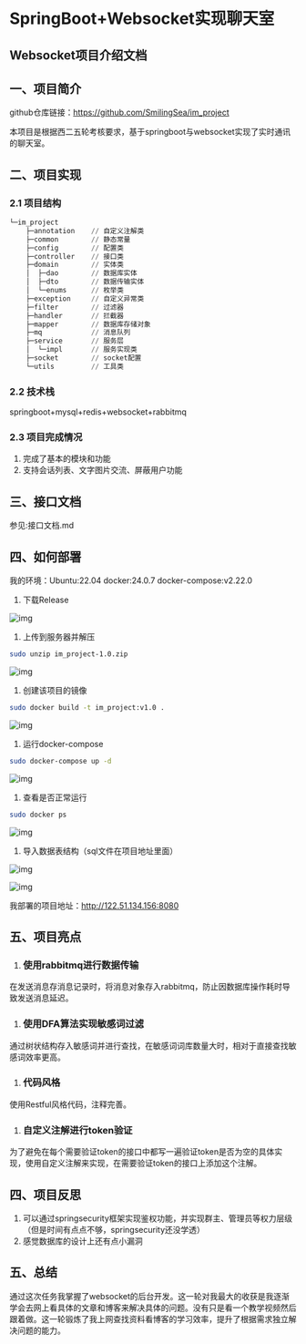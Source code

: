 # SpringBoot+Websocket实现聊天室

## Websocket项目介绍文档

## 一、项目简介

github仓库链接：https://github.com/SmilingSea/im_project

本项目是根据西二五轮考核要求，基于springboot与websocket实现了实时通讯的聊天室。

## 二、项目实现

### 2.1 项目结构

```SQL
└─im_project
    ├─annotation    // 自定义注解类
    ├─common        // 静态常量
    ├─config        // 配置类
    ├─controller    // 接口类
    ├─domain        // 实体类
    │  ├─dao        // 数据库实体
    │  ├─dto        // 数据传输实体
    │  └─enums      // 枚举类
    ├─exception     // 自定义异常类
    ├─filter        // 过滤器
    ├─handler       // 拦截器
    ├─mapper        // 数据库存储对象
    ├─mq            // 消息队列
    ├─service       // 服务层
    │  └─impl       // 服务实现类
    ├─socket        // socket配置
    └─utils         // 工具类
```

### 2.2 技术栈

springboot+mysql+redis+websocket+rabbitmq

### 2.3 项目完成情况

1. 完成了基本的模块和功能
2. 支持会话列表、文字图片交流、屏蔽用户功能

## 三、接口文档

参见:接口文档.md

## 四、如何部署

我的环境：Ubuntu:22.04 docker:24.0.7 docker-compose:v2.22.0

1. 下载Release

![img](https://ya9ypg54pf.feishu.cn/space/api/box/stream/download/asynccode/?code=MGUyZGMzYWE0MGE4YjcxYTdjYmZiYzIzZDg2MDI3NDhfUVlkZE5raVdlYXJhclRPdnJtQmpmclJadTAwZWVWTXFfVG9rZW46WEJ5a2I5dWJyb25hQzh4VDhsY2M3RW1ObmRnXzE3MTMzNjUzODY6MTcxMzM2ODk4Nl9WNA)

1. 上传到服务器并解压

```Bash
sudo unzip im_project-1.0.zip
```

![img](https://ya9ypg54pf.feishu.cn/space/api/box/stream/download/asynccode/?code=YzE4NDIxMGNjOWI3OGNjZTY5MjQ3MTZmNTJmM2MzNTJfRkZqaGhJbWozY1IzVlRhNUNaZzl1VmVKNzFaWTA1UTZfVG9rZW46SXhobWJJQjh5b051Nm14T0szSmNYNndablRnXzE3MTMzNjUzODY6MTcxMzM2ODk4Nl9WNA)

1. 创建该项目的镜像

```Bash
sudo docker build -t im_project:v1.0 .
```

![img](https://ya9ypg54pf.feishu.cn/space/api/box/stream/download/asynccode/?code=NWIyZGRkNjg4MGNhZGVjOTBjYTM3YzlhMTRmZWM0YWZfb3A3M0JEbEkwcG8xdGN3aW9QbXVaenk0TXBIUDdsSUhfVG9rZW46STFaMmJPUzU4b21LRlZ4TUhCRmNKQ2IzbkhnXzE3MTMzNjUzODY6MTcxMzM2ODk4Nl9WNA)

1. 运行docker-compose

```Bash
sudo docker-compose up -d
```

![img](https://ya9ypg54pf.feishu.cn/space/api/box/stream/download/asynccode/?code=ZjA5MTQxMGYyMzRjNjIyNTIyYmE4OTczN2Y2MmNlNzBfR3Y5SWhXSTdoRGYyS2x1TVpRVTBLcWtkVk5Oa2JjQ1pfVG9rZW46RnBpMWJHckljb2NlaW14cnFXdmNwdVBGbnJjXzE3MTMzNjUzODY6MTcxMzM2ODk4Nl9WNA)

1. 查看是否正常运行

```Bash
sudo docker ps
```

![img](https://ya9ypg54pf.feishu.cn/space/api/box/stream/download/asynccode/?code=ZmFiNzIwMWI4NzUzMWE5ZWQ3OWUwYTI1MzU0Yzk2MDJfS1hhYktNanJEVjNaRWl3bXFSMTZLaXprVXJSRHI2SWFfVG9rZW46UU5wT2JIWlQ2b2I3QmN4R3F1dGNRellVbmhlXzE3MTMzNjUzODY6MTcxMzM2ODk4Nl9WNA)

1. 导入数据表结构（sql文件在项目地址里面）

![img](https://ya9ypg54pf.feishu.cn/space/api/box/stream/download/asynccode/?code=YjI5YzU3ODhiMDY1N2RmYjE0N2ExNmNhOWI2N2ViNjNfZXBoY3laTVNlMmhwdzBvd2dNSVN4RktJaXh6MUZodXNfVG9rZW46UmZuM2JZRlBnb2pwVGJ4ZG14VWNURW9EbkZmXzE3MTMzNjUzODY6MTcxMzM2ODk4Nl9WNA)

![img](https://ya9ypg54pf.feishu.cn/space/api/box/stream/download/asynccode/?code=NjM2NDUxMDYxNDg2NWY5NGI2MDMxZDFhZDMwYjZhMjRfZzg3dkJMdm5nRlJFMmpwekt1Vjc0clFJajV1dTU0dFNfVG9rZW46Qk1qOGJoSnJHbzZKdVp4dG1qZmNaWWhZbldmXzE3MTMzNjUzODY6MTcxMzM2ODk4Nl9WNA)

我部署的项目地址：http://122.51.134.156:8080

## 五、项目亮点

1. ### 使用rabbitmq进行数据传输

在发送消息存消息记录时，将消息对象存入rabbitmq，防止因数据库操作耗时导致发送消息延迟。

1. ### 使用DFA算法实现敏感词过滤

通过树状结构存入敏感词并进行查找，在敏感词词库数量大时，相对于直接查找敏感词效率更高。

1. ### 代码风格

使用Restful风格代码，注释完善。

1. ### 自定义注解进行token验证

为了避免在每个需要验证token的接口中都写一遍验证token是否为空的具体实现，使用自定义注解来实现，在需要验证token的接口上添加这个注解。

## 四、项目反思

1. 可以通过springsecurity框架实现鉴权功能，并实现群主、管理员等权力层级（但是时间有点点不够，springsecurity还没学透）
2. 感觉数据库的设计上还有点小漏洞

## 五、总结

通过这次任务我掌握了websocket的后台开发。这一轮对我最大的收获是我逐渐学会去网上看具体的文章和博客来解决具体的问题。没有只是看一个教学视频然后跟着做。这一轮锻炼了我上网查找资料看博客的学习效率，提升了根据需求独立解决问题的能力。